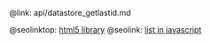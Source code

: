 @link: api/datastore_getlastid.md

@seolinktop: [html5 library](https://webix.com)
@seolink: [list in javascript](https://webix.com/widget/list/)